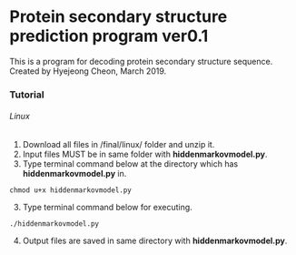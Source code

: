 # Protein secondary structure prediction program ver0.1 

This is a program for decoding protein secondary structure sequence.
Created by Hyejeong Cheon, March 2019.

### Tutorial
###### Linux
1. Download all files in /final/linux/ folder and unzip it.
2. Input files MUST be in same folder with **hiddenmarkovmodel.py**. 
3. Type terminal command below at the directory which has **hiddenmarkovmodel.py** in.
```
chmod u+x hiddenmarkovmodel.py
```
3. Type terminal command below for executing.
```
./hiddenmarkovmodel.py
```
4. Output files are saved in same directory with **hiddenmarkovmodel.py**.
